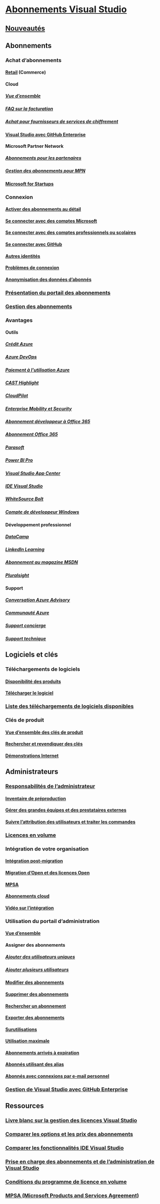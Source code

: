 # [Abonnements Visual Studio](index.md)
## [Nouveautés](whats-new-in-subscriptions.md)
## Abonnements
### Achat d’abonnements
#### [Retail](https://visualstudio.microsoft.com/vs/pricing) (Commerce)
#### Cloud 
##### [Vue d’ensemble](vscloud-overview.md)
##### [FAQ sur la facturation](vscloud-billing-faq.md)
##### [Achat pour fournisseurs de services de chiffrement](vscloud-csp.md)
#### [Visual Studio avec GitHub Enterprise](access-github.md)
#### Microsoft Partner Network
##### [Abonnements pour les partenaires](program-mpn.md)
##### [Gestion des abonnements pour MPN](manage-mpn-subscriptions.md)
#### [Microsoft for Startups](program-startups.md)
### Connexion 
#### [Activer des abonnements au détail](activate-store-subscriptions.md)
#### [Se connecter avec des comptes Microsoft](sign-in-msa.md)
#### [Se connecter avec des comptes professionnels ou scolaires](sign-in-work.md)
#### [Se connecter avec GitHub](sign-in-github.md)
#### [Autres identités](vs-alternate-identity.md)
#### [Problèmes de connexion](sign-in-issues.md)
#### [Anonymisation des données d’abonnés](anonymization.md)
### [Présentation du portail des abonnements](using-the-subscriber-portal.md)
### [Gestion des abonnements](manage-vs-subscriptions.md)
### Avantages
#### Outils
##### [Crédit Azure](vs-azure.md)
##### [Azure DevOps](vs-azure-devops.md)
##### [Paiement à l'utilisation Azure](vs-azure-payg.md)
##### [CAST Highlight](vs-cast.md)
##### [CloudPilot](vs-cloudpilot.md)
##### [Enterprise Mobility et Security](vs-ems.md)
##### [Abonnement développeur à Office 365](vs-office-dev.md)
##### [Abonnement Office 365](vs-office365.md)
##### [Parasoft](vs-parasoft.md)
##### [Power BI Pro](vs-pbi.md)
##### [Visual Studio App Center](vs-visual-studio-app-center.md)
##### [IDE Visual Studio](vs-ide-benefit.md)
##### [WhiteSource Bolt](vs-whitesource.md)
##### [Compte de développeur Windows](vs-windows-dev.md)
#### Développement professionnel
##### [DataCamp](vs-datacamp.md)
##### [LinkedIn Learning](vs-linkedin-learning.md)
##### [Abonnement au magazine MSDN](vs-msdn.md)
##### [Pluralsight](vs-pluralsight.md)
#### Support 
##### [Conversation Azure Advisory](vs-azure-advisory-chat.md)
##### [Communauté Azure](vs-azure-community.md)
##### [Support concierge](vs-concierge-chat.md)
##### [Support technique](vs-tech-support.md)
## Logiciels et clés
### Téléchargements de logiciels
#### [Disponibilité des produits](product-availability.md)
#### [Télécharger le logiciel](download-software.md)
### [Liste des téléchargements de logiciels disponibles](software-download-list.md)
### Clés de produit
#### [Vue d’ensemble des clés de produit](product-keys.md)
#### [Rechercher et revendiquer des clés](find-keys.md)
#### [Démonstrations Internet](internet-demos.md)
## Administrateurs
### [Responsabilités de l’administrateur](admin-responsibilities.md)
#### [Inventaire de préproduction](admin-inventory.md)
#### [Gérer des grandes équipes et des prestataires externes](manage-teams.md)
#### [Suivre l’attribution des utilisateurs et traiter les commandes](assignments-orders.md)
### [Licences en volume](volume-license-admins.md)
### Intégration de votre organisation
#### [Intégration post-migration](post-migration-onboarding.md)
#### [Migration d’Open et des licences Open](open-migration.md)
#### [MPSA](mpsa.md)
#### [Abonnements cloud](cloud-admin.md)
#### [Vidéo sur l’intégration](https://youtu.be/plSu6fpi7UI)
### Utilisation du portail d’administration
#### [Vue d’ensemble](using-admin-portal.md)
#### Assigner des abonnements
##### [Ajouter des utilisateurs uniques](assign-license.md)
##### [Ajouter plusieurs utilisateurs](assign-license-bulk.md)
#### [Modifier des abonnements](edit-license.md)
#### [Supprimer des abonnements](delete-license.md)
#### [Rechercher un abonnement](search-license.md)
#### [Exporter des abonnements](exporting-subscriptions.md)
#### [Surutilisations](handle-overclaimed-license.md)
#### [Utilisation maximale](maximum-usage.md)
#### [Abonnements arrivés à expiration](handle-expired-license.md)
#### [Abonnés utilisant des alias](aliasing.md)
#### [Abonnés avec connexions par e-mail personnel](personal-email-sign-ins.md)
### [Gestion de Visual Studio avec GitHub Enterprise](assign-github.md)
## Ressources
### [Livre blanc sur la gestion des licences Visual Studio](https://aka.ms/vslicensing)
### [Comparer les options et les prix des abonnements](https://visualstudio.microsoft.com/vs/pricing)
### [Comparer les fonctionnalités IDE Visual Studio](https://visualstudio.microsoft.com/vs/compare)
### [Prise en charge des abonnements et de l’administration de Visual Studio](https://visualstudio.microsoft.com/support/support-overview-vs)
### [Conditions du programme de licence en volume](https://www.microsoft.com/licensing/product-licensing/products.aspx)
### [MPSA (Microsoft Products and Services Agreement)](https://www.microsoft.com/licensing/mpsa/default.aspx)
